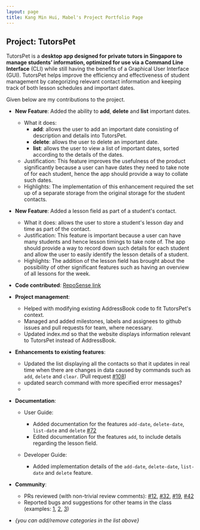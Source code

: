 ```yaml
---
layout: page
title: Kang Min Hui, Mabel's Project Portfolio Page
---
```


## Project: TutorsPet

TutorsPet is a **desktop app designed for private tutors in Singapore to manage students’ information, optimized for use via a Command Line Interface** (CLI) while still having the benefits of a Graphical User Interface (GUI). TutorsPet helps improve the efficiency and effectiveness of student management by categorizing relevant contact information and keeping track of both lesson schedules and important dates.

Given below are my contributions to the project.

* **New Feature**: Added the ability to **add**, **delete** and **list** important dates.
    * What it does: 
      * **add**: allows the user to add an important date consisting of description and details into TutorsPet.
      * **delete**: allows the user to delete an important date.
      * **list**: allows the user to view a list of important dates, sorted according to the details of the dates.
    * Justification: This feature improves the usefulness of the product significantly because a user can have dates they need to take note of for each student, hence the app should provide a way to collate such dates.
    * Highlights: The implementation of this enhancement required the set up of a separate storage from the original storage for the student contacts.


* **New Feature**: Added a lesson field as part of a student's contact.
    * What it does: allows the user to store a student's lesson day and time as part of the contact.
    * Justification: This feature is important because a user can have many students and hence lesson timings to take note of. The app should provide a way to record down such details for each student and allow the user to easily identify the lesson details of a student.
    * Highlights: The addition of the lesson field has brought about the possibility of other significant features such as having an overview of all lessons for the week.


* **Code contributed**: [RepoSense link](https://nus-cs2103-ay2021s2.github.io/tp-dashboard/#breakdown=true&search=mabel-kang)


* **Project management**:
    * Helped with modifying existing AddressBook code to fit TutorsPet's context. 
    * Managed and added milestones, labels and assignees to github issues and pull requests for team, where necessary. 
    * Updated index.md so that the website displays information relevant to TutorsPet instead of AddressBook. 


* **Enhancements to existing features**:
    * Updated the list displaying all the contacts so that it updates in real time when there are changes in data caused by commands such as `add`, `delete` and `clear`. (Pull request [\#108](https://github.com/AY2021S2-CS2103T-T11-3/tp/pull/108))
    * updated search command with more specified error messages?
    * 
    

* **Documentation**:
    * User Guide:
        * Added documentation for the features `add-date`, `delete-date`, `list-date` and `delete` [\#72]()
        * Edited documentation for the features `add`, to include details regarding the lesson field.
        
    * Developer Guide:
        * Added implementation details of the `add-date`, `delete-date`, `list-date` and `delete` feature.


* **Community**:
    * PRs reviewed (with non-trivial review comments): [\#12](), [\#32](), [\#19](), [\#42]()
    * Reported bugs and suggestions for other teams in the class (examples: [1](), [2](), [3]())
    

* _{you can add/remove categories in the list above}_
